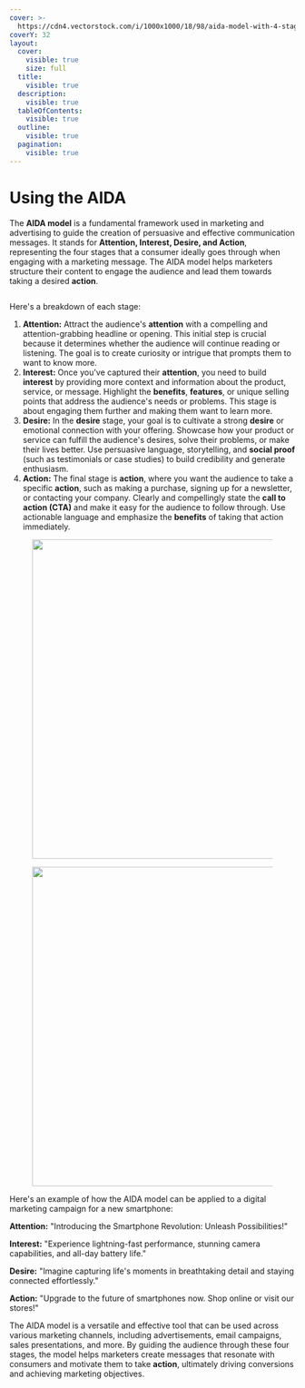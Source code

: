 ```yaml
---
cover: >-
  https://cdn4.vectorstock.com/i/1000x1000/18/98/aida-model-with-4-stages-sales-funnel-vector-29371898.jpg
coverY: 32
layout:
  cover:
    visible: true
    size: full
  title:
    visible: true
  description:
    visible: true
  tableOfContents:
    visible: true
  outline:
    visible: true
  pagination:
    visible: true
---
```


# Using the AIDA

The **AIDA model** is a fundamental framework used in marketing and advertising to guide the creation of persuasive and effective communication messages. It stands for **Attention, Interest, Desire, and Action**, representing the four stages that a consumer ideally goes through when engaging with a marketing message. The AIDA model helps marketers structure their content to engage the audience and lead them towards taking a desired **action**.&#x20;

<figure><img src="https://www.vizion.com/wp-content/uploads/2019/04/shutterstock_480673642.jpg" alt=""><figcaption></figcaption></figure>

Here's a breakdown of each stage:

1. **Attention:** Attract the audience's **attention** with a compelling and attention-grabbing headline or opening. This initial step is crucial because it determines whether the audience will continue reading or listening. The goal is to create curiosity or intrigue that prompts them to want to know more.
2. **Interest:** Once you've captured their **attention**, you need to build **interest** by providing more context and information about the product, service, or message. Highlight the **benefits**, **features**, or unique selling points that address the audience's needs or problems. This stage is about engaging them further and making them want to learn more.
3. **Desire:** In the **desire** stage, your goal is to cultivate a strong **desire** or emotional connection with your offering. Showcase how your product or service can fulfill the audience's desires, solve their problems, or make their lives better. Use persuasive language, storytelling, and **social proof** (such as testimonials or case studies) to build credibility and generate enthusiasm.
4. **Action:** The final stage is **action**, where you want the audience to take a specific **action**, such as making a purchase, signing up for a newsletter, or contacting your company. Clearly and compellingly state the **call to action (CTA)** and make it easy for the audience to follow through. Use actionable language and emphasize the **benefits** of taking that action immediately.

<figure><img src="https://www.siegemedia.com/wp-content/uploads/2020/12/aida-model-email.png" alt="" width="563"><figcaption></figcaption></figure>

<figure><img src="https://www.emarketinghacks.com/wp-content/uploads/2020/04/AIDA-example.png" alt="" width="563"><figcaption></figcaption></figure>

Here's an example of how the AIDA model can be applied to a digital marketing campaign for a new smartphone:

**Attention:** "Introducing the Smartphone Revolution: Unleash Possibilities!"&#x20;

**Interest:** "Experience lightning-fast performance, stunning camera capabilities, and all-day battery life."&#x20;

**Desire:** "Imagine capturing life's moments in breathtaking detail and staying connected effortlessly."&#x20;

**Action:** "Upgrade to the future of smartphones now. Shop online or visit our stores!"

The AIDA model is a versatile and effective tool that can be used across various marketing channels, including advertisements, email campaigns, sales presentations, and more. By guiding the audience through these four stages, the model helps marketers create messages that resonate with consumers and motivate them to take **action**, ultimately driving conversions and achieving marketing objectives.
